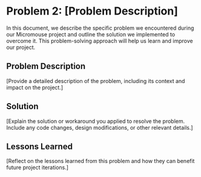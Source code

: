 # Problem 2: [Problem Description]

In this document, we describe the specific problem we encountered during our Micromouse project and outline the solution we implemented to overcome it. This problem-solving approach will help us learn and improve our project.

## Problem Description

[Provide a detailed description of the problem, including its context and impact on the project.]

## Solution

[Explain the solution or workaround you applied to resolve the problem. Include any code changes, design modifications, or other relevant details.]

## Lessons Learned

[Reflect on the lessons learned from this problem and how they can benefit future project iterations.]
